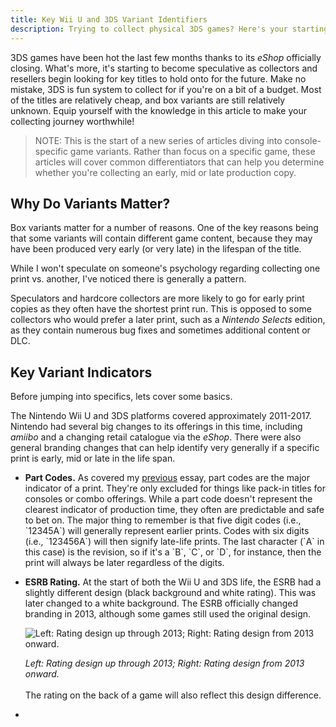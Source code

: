 ```yaml
---
title: Key Wii U and 3DS Variant Identifiers
description: Trying to collect physical 3DS games? Here's your starting point
---
```

3DS games have been hot the last few months thanks to its *eShop* officially closing. What's more, it's starting to become speculative as collectors and resellers begin looking for key titles to hold onto for the future. Make no mistake, 3DS is fun system to collect for if you're on a bit of a budget. Most of the titles are relatively cheap, and box variants are still relatively unknown. Equip yourself with the knowledge in this article to make your collecting journey worthwhile!

> NOTE: This is the start of a new series of articles diving into console-specific game variants. Rather than focus on a specific game, these articles will cover common differentiators that can help you determine whether you're collecting an early, mid or late production copy.

## Why Do Variants Matter?

Box variants matter for a number of reasons. One of the key reasons being that some variants will contain different game content, because they may have been produced very early (or very late) in the lifespan of the title.

While I won't speculate on someone's psychology regarding collecting one print vs. another, I've noticed there is generally a pattern. 

Speculators and hardcore collectors are more likely to go for early print copies as they often have the shortest print run. This is opposed to some collectors who would prefer a later print, such as a *Nintendo Selects* edition, as they contain numerous bug fixes and sometimes additional content or DLC.

## Key Variant Indicators

Before jumping into specifics, lets cover some basics.

The Nintendo Wii U and 3DS platforms covered approximately 2011-2017. Nintendo had several big changes to its offerings in this time, including *amiibo* and a changing retail catalogue via the *eShop*. There were also general branding changes that can help identify very generally if a specific print is early, mid or late in the life span. 

* **Part Codes.** As covered my [previous](https://www.afew.games/essays/decoding-modern-nintendo-print-variants) essay, part codes are the major indicator of a print. They're only excluded for things like pack-in titles for consoles or combo offerings. While a part code doesn't represent the clearest indicator of production time, they often are predictable and safe to bet on. The major thing to remember is that five digit codes (i.e., \`12345A\`) will generally represent earlier prints. Codes with six digits (i.e., \`123456A\`) will then signify late-life prints. The last character (\`A\` in this case) is the revision, so if it's a \`B\`, \`C\`, or \`D\`, for instance, then the print will always be later regardless of the digits.
* **ESRB Rating.** At the start of both the Wii U and 3DS life, the ESRB had a slightly different design (black background and white rating). This was later changed to a white background. The ESRB officially changed branding in 2013, although some games still used the original design.

  ![Left: Rating design up through 2013; Right: Rating design from 2013 onward.](/uploads/ratings.png "ESRB rating designs")

  *Left: Rating design up through 2013; Right: Rating design from 2013 onward.*\
  \
  The rating on the back of a game will also reflect this design difference.
*